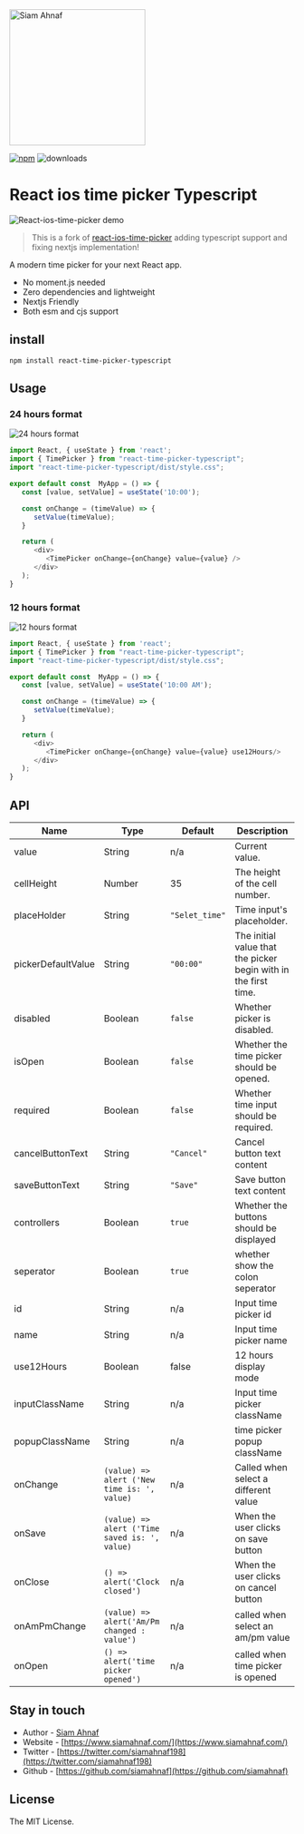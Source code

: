 <picture>
  <source media="(prefers-color-scheme: dark)" srcset="https://res.cloudinary.com/dub0dpenl/image/upload/v1731780157/Personal%20Logo/logo-white_e6fujz.png">
  <source media="(prefers-color-scheme: light)" srcset="https://res.cloudinary.com/dub0dpenl/image/upload/v1731780152/Personal%20Logo/logo-dark_qqwrqu.png">
  <img alt="Siam Ahnaf" src="https://res.cloudinary.com/dub0dpenl/image/upload/v1731780152/Personal%20Logo/logo-dark_qqwrqu.png" height="auto" width="240">
</picture>

[![npm](https://img.shields.io/npm/v/react-ios-time-picker)](https://www.npmjs.com/package/react-ios-time-picker) ![downloads](https://img.shields.io/npm/dt/react-ios-time-picker?color=blue&logo=npm&logoColor=blue)

# React ios time picker Typescript

![React-ios-time-picker demo](https://res.cloudinary.com/emdpro/image/upload/v1661245249/demo_bcmzme.gif)

> This is a fork of <a href="https://www.npmjs.com/package/react-ios-time-picker?activeTab=readme" target="_blank">react-ios-time-picker</a> adding typescript support and fixing nextjs implementation!

A modern time picker for your next React app.

-  No moment.js needed
-  Zero dependencies and lightweight
-  Nextjs Friendly
-  Both esm and cjs support

## install

```
npm install react-time-picker-typescript
```

## Usage

### 24 hours format

![24 hours format](https://res.cloudinary.com/emdpro/image/upload/v1661245289/24Hours_xbooc1.png)

```js
import React, { useState } from 'react';
import { TimePicker } from "react-time-picker-typescript";
import "react-time-picker-typescript/dist/style.css";

export default const  MyApp = () => {
   const [value, setValue] = useState('10:00');

   const onChange = (timeValue) => {
      setValue(timeValue);
   }

   return (
      <div>
         <TimePicker onChange={onChange} value={value} />
      </div>
   );
}
```

### 12 hours format

![12 hours format](https://res.cloudinary.com/emdpro/image/upload/v1661245282/12Hours_tqf8gc.png)

```js
import React, { useState } from 'react';
import { TimePicker } from "react-time-picker-typescript";
import "react-time-picker-typescript/dist/style.css";

export default const  MyApp = () => {
   const [value, setValue] = useState('10:00 AM');

   const onChange = (timeValue) => {
      setValue(timeValue);
   }

   return (
      <div>
         <TimePicker onChange={onChange} value={value} use12Hours/>
      </div>
   );
}
```

## API

| Name               | Type                                          | Default        | Description                                                     |
| ------------------ | --------------------------------------------- | -------------- | --------------------------------------------------------------- |
| value              | String                                        | n/a            | Current value.                                                  |
| cellHeight         | Number                                        | 35             | The height of the cell number.                                  |
| placeHolder        | String                                        | `"Selet_time"` | Time input's placeholder.                                       |
| pickerDefaultValue | String                                        | `"00:00"`      | The initial value that the picker begin with in the first time. |
| disabled           | Boolean                                       | `false`        | Whether picker is disabled.                                     |
| isOpen             | Boolean                                       | `false`        | Whether the time picker should be opened.                       |
| required           | Boolean                                       | `false`        | Whether time input should be required.                          |
| cancelButtonText   | String                                        | `"Cancel"`     | Cancel button text content                                      |
| saveButtonText     | String                                        | `"Save"`       | Save button text content                                        |
| controllers        | Boolean                                       | `true`         | Whether the buttons should be displayed                         |
| seperator          | Boolean                                       | `true`         | whether show the colon seperator                                |
| id                 | String                                        | n/a            | Input time picker id                                            |
| name               | String                                        | n/a            | Input time picker name                                          |
| use12Hours         | Boolean                                       | false          | 12 hours display mode                                           |
| inputClassName     | String                                        | n/a            | Input time picker className                                     |
| popupClassName     | String                                        | n/a            | time picker popup className                                     |
| onChange           | `(value) => alert ('New time is: ', value)`   | n/a            | Called when select a different value                            |
| onSave             | `(value) => alert ('Time saved is: ', value)` | n/a            | When the user clicks on save button                             |
| onClose            | `() => alert('Clock closed')`                 | n/a            | When the user clicks on cancel button                           |
| onAmPmChange       | `(value) => alert('Am/Pm changed : value')`   | n/a            | called when select an am/pm value                               |
| onOpen             | `() => alert('time picker opened')`           | n/a            | called when time picker is opened                               |

## Stay in touch

- Author - [Siam Ahnaf](https://www.siamahnaf.com/)
- Website - [https://www.siamahnaf.com/](https://www.siamahnaf.com/)
- Twitter - [https://twitter.com/siamahnaf198](https://twitter.com/siamahnaf198)
- Github - [https://github.com/siamahnaf](https://github.com/siamahnaf)

## License

The MIT License.


